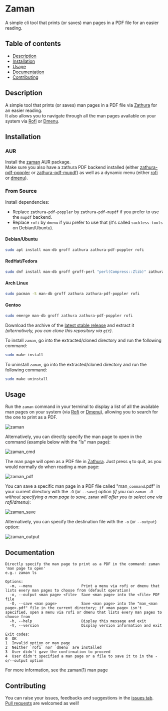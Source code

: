 # Zaman

A simple cli tool that prints (or saves) man pages in a PDF file for an easier reading.

## Table of contents

- [Description](#description)
- [Installation](#installation)
- [Usage](#usage)
- [Documentation](#documentation)
- [Contributing](#contributing)

## Description

A simple tool that prints (or saves) man pages in a PDF file via [Zathura](https://pwmt.org/projects/zathura/) for an easier reading.  
It also allows you to navigate through all the man pages available on your system via [Rofi](https://davatorium.github.io/rofi/) or [Dmenu](https://tools.suckless.org/dmenu/).

## Installation

### AUR

Install the [zaman](https://aur.archlinux.org/packages/zaman) AUR package.  
Make sure you also have a zathura PDF backend installed (either [zathura-pdf-poppler](https://archlinux.org/packages/community/x86_64/zathura-pdf-poppler/) or [zathura-pdf-mupdf](https://archlinux.org/packages/community/x86_64/zathura-pdf-mupdf/)) as well as a dynamic menu (either [rofi](https://archlinux.org/packages/community/x86_64/rofi/) or [dmenu](https://archlinux.org/packages/community/x86_64/dmenu/)).

### From Source

Install dependencies:

- Replace `zathura-pdf-poppler` by `zathura-pdf-mupdf` if you prefer to use the `mupdf` backend.
- Replace `rofi` by `dmenu` if you prefer to use that (it's called `suckless-tools` on Debian/Ubuntu).

#### Debian/Ubuntu

```bash
sudo apt install man-db groff zathura zathura-pdf-poppler rofi
```

#### RedHat/Fedora

```bash
sudo dnf install man-db groff groff-perl "perl(Compress::Zlib)" zathura zathura-pdf-poppler rofi
```

#### Arch Linux

```bash
sudo pacman -S man-db groff zathura zathura-pdf-poppler rofi
```

#### Gentoo

```bash
sudo emerge man-db groff zathura zathura-pdf-poppler rofi
```

Download the archive of the [latest stable release](https://github.com/Antiz96/zaman/releases/latest) and extract it *(alternatively, you can clone this repository via `git`)*.

To install `zaman`, go into the extracted/cloned directory and run the following command:

```bash
sudo make install
```

To uninstall `zaman`, go into the extracted/cloned directory and run the following command:

```bash
sudo make uninstall
```

## Usage

Run the `zaman` command in your terminal to display a list of all the available man pages on your system (via [Rofi](https://davatorium.github.io/rofi/) or [Dmenu](https://tools.suckless.org/dmenu/)), allowing you to search for the one to print as a PDF.

![zaman](https://user-images.githubusercontent.com/53110319/226755165-3080f232-cb9f-4d5b-aa06-b18032cd8eaa.png)

Alternatively, you can directly specify the man page to open in the command (example below with the "ls" man page):

![zaman_cmd](https://user-images.githubusercontent.com/53110319/226755190-9d005cbe-b893-4b96-b6c1-db97a70f3a4b.png)

The man page will open as a PDF file in [Zathura](https://pwmt.org/projects/zathura/). Just press `q` to quit, as you would normally do when reading a man page:

![zaman_pdf](https://github.com/Antiz96/zaman/assets/53110319/fca2f8a7-c428-47f9-a1cd-e3dd295ce3ca)

You can save a specific man page in a PDF file called "man_`command`.pdf" in your current directory with the `-O` (or `--save`) option *(if you run `zaman -O` without specifying a man page to save, `zaman` will offer you to select one via rofi/dmenu)*:

![zaman_save](https://user-images.githubusercontent.com/53110319/226755247-637c4827-9940-43e4-88e9-4978152e4cc4.png)

Alternatively, you can specify the destination file with the `-o` (or `--output`) option:

![zaman_output](https://user-images.githubusercontent.com/53110319/226755261-cb4bf006-fae3-48ea-8187-8c4e1772b7b0.png)

## Documentation

```text
Directly specify the man page to print as a PDF in the command: zaman 'man page to open'
e.g.: zaman ls

Options:
  -m, --menu                      Print a menu via rofi or dmenu that lists every man pages to choose from (default operation)
  -o, --output <man page> <file>  Save <man page> into the <file> PDF file
  -O, --save <man page>           Save <man page> into the "man_<man page>.pdf" file in the current directory; if <man page> isn't specified, open a menu via rofi or dmenu that lists every man pages to choose from
  -h, --help                      Display this message and exit
  -V, --version                   Display version information and exit

Exit codes:
0  OK
1  Invalid option or man page
2  Neither `rofi` nor `dmenu` are installed
3  User didn't gave the confirmation to proceed
4  User didn't specified a man page or a file to save it to in the -o/--output option
```

For more information, see the zaman(1) man page

## Contributing

You can raise your issues, feedbacks and suggestions in the [issues tab](https://github.com/Antiz96/zaman/issues).  
[Pull requests](https://github.com/Antiz96/zaman/pulls) are welcomed as well!
